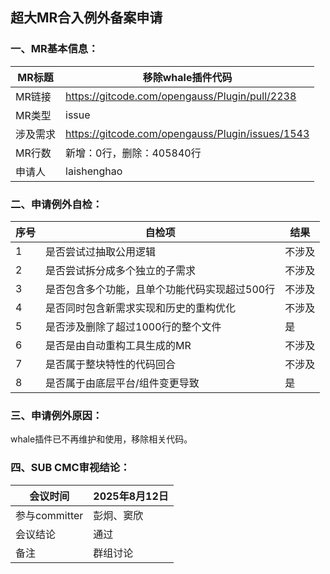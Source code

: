 ## 超大MR合入例外备案申请
### 一、MR基本信息：
| MR标题  | 移除whale插件代码 |
|---|---|
| MR链接  | https://gitcode.com/opengauss/Plugin/pull/2238 |
| MR类型  | issue |
| 涉及需求  | https://gitcode.com/opengauss/Plugin/issues/1543 |
| MR行数  | 新增：0行，删除：405840行 |
| 申请人  | laishenghao |

### 二、申请例外自检：
| 序号  | 自检项 | 结果 |
|---|---|---|
| 1  | 是否尝试过抽取公用逻辑 | 不涉及 |
| 2  | 是否尝试拆分成多个独立的子需求 | 不涉及 |
| 3  | 是否包含多个功能，且单个功能代码实现超过500行 | 不涉及 |
| 4  | 是否同时包含新需求实现和历史的重构优化 | 不涉及 |
| 5  | 是否涉及删除了超过1000行的整个文件 | 是 |
| 6  | 是否是由自动重构工具生成的MR | 不涉及 |
| 7  | 是否属于整块特性的代码回合 | 不涉及 |
| 8  | 是否属于由底层平台/组件变更导致 | 是 |

### 三、申请例外原因：

whale插件已不再维护和使用，移除相关代码。

### 四、SUB CMC审视结论：

| 会议时间  | 2025年8月12日 |
|---|---|
| 参与committer  | 彭炯、窦欣 |
| 会议结论  | 通过 |
| 备注  | 群组讨论 |

